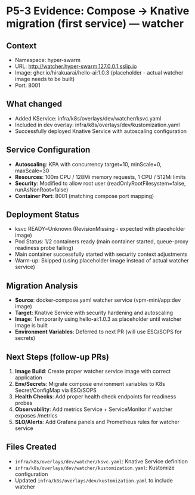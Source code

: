 # P5-3 Evidence: Compose -> Knative migration (first service) — watcher

## Context
- Namespace: hyper-swarm
- URL: http://watcher.hyper-swarm.127.0.0.1.sslip.io
- Image: ghcr.io/hirakuarai/hello-ai:1.0.3 (placeholder - actual watcher image needs to be built)
- Port: 8001

## What changed
- Added KService: infra/k8s/overlays/dev/watcher/ksvc.yaml
- Included in dev overlay: infra/k8s/overlays/dev/kustomization.yaml
- Successfully deployed Knative Service with autoscaling configuration

## Service Configuration
- **Autoscaling**: KPA with concurrency target=10, minScale=0, maxScale=30
- **Resources**: 100m CPU / 128Mi memory requests, 1 CPU / 512Mi limits
- **Security**: Modified to allow root user (readOnlyRootFilesystem=false, runAsNonRoot=false)
- **Container Port**: 8001 (matching compose port mapping)

## Deployment Status
- ksvc READY=Unknown (RevisionMissing - expected with placeholder image)
- Pod Status: 1/2 containers ready (main container started, queue-proxy readiness probe failing)
- Main container successfully started with security context adjustments
- Warm-up: Skipped (using placeholder image instead of actual watcher service)

## Migration Analysis
- **Source**: docker-compose.yaml watcher service (vpm-mini/app:dev image)
- **Target**: Knative Service with security hardening and autoscaling
- **Image**: Temporarily using hello-ai:1.0.3 as placeholder until watcher image is built
- **Environment Variables**: Deferred to next PR (will use ESO/SOPS for secrets)

## Next Steps (follow-up PRs)
1. **Image Build**: Create proper watcher service image with correct application
2. **Env/Secrets**: Migrate compose environment variables to K8s Secret/ConfigMap via ESO/SOPS
3. **Health Checks**: Add proper health check endpoints for readiness probes  
4. **Observability**: Add metrics Service + ServiceMonitor if watcher exposes /metrics
5. **SLO/Alerts**: Add Grafana panels and Prometheus rules for watcher service

## Files Created
- `infra/k8s/overlays/dev/watcher/ksvc.yaml`: Knative Service definition
- `infra/k8s/overlays/dev/watcher/kustomization.yaml`: Kustomize configuration
- Updated `infra/k8s/overlays/dev/kustomization.yaml` to include watcher